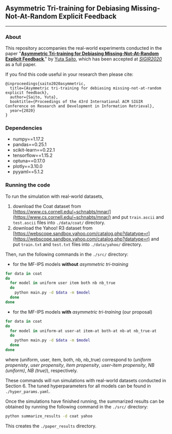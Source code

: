 ## Asymmetric Tri-training for Debiasing Missing-Not-At-Random Explicit Feedback

---

### About

This repository accompanies the real-world experiments conducted in the paper "[**Asymmetric Tri-training for Debiasing Missing-Not-At-Random Explicit Feedback**]()," by [Yuta Saito](https://usaito.github.io/), which has been accepted at [_SIGIR2020_](https://sigir.org/sigir2020/) as a full paper.

If you find this code useful in your research then please cite:
```
@inproceedings{saito2020asymmetric,
  title={Asymmetric tri-training for debiasing missing-not-at-random explicit feedback},
  author={Saito, Yuta},
  booktitle={Proceedings of the 43rd International ACM SIGIR Conference on Research and Development in Information Retrieval},
  year={2020}
}
```

### Dependencies

- numpy==1.17.2
- pandas==0.25.1
- scikit-learn==0.22.1
- tensorflow==1.15.2
- optuna==0.17.0
- plotly==3.10.0
- pyyaml==5.1.2

### Running the code

To run the simulation with real-world datasets,

1. download the Coat dataset from [https://www.cs.cornell.edu/~schnabts/mnar/](https://www.cs.cornell.edu/~schnabts/mnar/) and put `train.ascii` and `test.ascii` files into `./data/coat/` directory.
2. download the Yahoo! R3 dataset from [https://webscope.sandbox.yahoo.com/catalog.php?datatype=r](https://webscope.sandbox.yahoo.com/catalog.php?datatype=r) and put `train.txt` and `test.txt` files into `./data/yahoo/` directory.

Then, run the following commands in the `./src/` directory:

- for the MF-IPS models **without** *asymmetric tri-training*
```bash
for data in coat
do
  for model in uniform user item both nb nb_true
  do
    python main.py -d $data -m $model
  done
done
```

- for the MF-IPS models **with** *asymmetric tri-training* (our proposal)
```bash
for data in coat
do
  for model in uniform-at user-at item-at both-at nb-at nb_true-at
  do
    python main.py -d $data -m $model
  done
done
```
where (uniform, user, item, both, nb, nb_true) correspond to (*uniform propenisty*, *user propensity*, *item propensity*, *user-item propensity*, *NB (uniform)*, *NB (true)*), respectively.

These commands will run simulations with real-world datasets conducted in Section 6.
The tuned hyperparameters for all models can be found in `./hyper_params.yaml`.

Once the simulations have finished running, the summarized results can be obtained by running the following command in the `./src/` directory:

```bash
python summarize_results -d coat yahoo
```

This creates the `./paper_results` directory.

